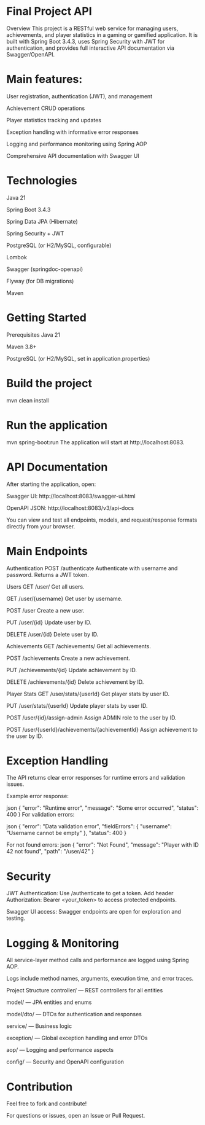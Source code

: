 # Final Project API

Overview
This project is a RESTful web service for managing users, achievements, and player statistics in a gaming or gamified application.
It is built with Spring Boot 3.4.3, uses Spring Security with JWT for authentication, and provides full interactive API documentation via Swagger/OpenAPI.

# Main features:

User registration, authentication (JWT), and management

Achievement CRUD operations

Player statistics tracking and updates

Exception handling with informative error responses

Logging and performance monitoring using Spring AOP

Comprehensive API documentation with Swagger UI

# Technologies

Java 21

Spring Boot 3.4.3

Spring Data JPA (Hibernate)

Spring Security + JWT

PostgreSQL (or H2/MySQL, configurable)

Lombok

Swagger (springdoc-openapi)

Flyway (for DB migrations)

Maven

# Getting Started
Prerequisites
Java 21

Maven 3.8+

PostgreSQL (or H2/MySQL, set in application.properties)

# Build the project
mvn clean install

# Run the application
mvn spring-boot:run
The application will start at http://localhost:8083.

# API Documentation
After starting the application, open:

Swagger UI: http://localhost:8083/swagger-ui.html

OpenAPI JSON: http://localhost:8083/v3/api-docs

You can view and test all endpoints, models, and request/response formats directly from your browser.

# Main Endpoints
Authentication
POST /authenticate
Authenticate with username and password. Returns a JWT token.

Users
GET /user/
Get all users.

GET /user/{username}
Get user by username.

POST /user
Create a new user.

PUT /user/{id}
Update user by ID.

DELETE /user/{id}
Delete user by ID.

Achievements
GET /achievements/
Get all achievements.

POST /achievements
Create a new achievement.

PUT /achievements/{id}
Update achievement by ID.

DELETE /achievements/{id}
Delete achievement by ID.

Player Stats
GET /user/stats/{userId}
Get player stats by user ID.

PUT /user/stats/{userId}
Update player stats by user ID.

POST /user/{id}/assign-admin
Assign ADMIN role to the user by ID.

POST /user/{userId}/achievements/{achievementId}
Assign achievement to the user by ID.


# Exception Handling
The API returns clear error responses for runtime errors and validation issues.

Example error response:

json
{
  "error": "Runtime error",
  "message": "Some error occurred",
  "status": 400
}
For validation errors:

json
{
  "error": "Data validation error",
  "fieldErrors": {
    "username": "Username cannot be empty"
  },
  "status": 400
}

For not found errors:
json
{
"error": "Not Found",
"message": "Player with ID 42 not found",
"path": "/user/42"
}

# Security
JWT Authentication:
Use /authenticate to get a token.
Add header Authorization: Bearer <your_token> to access protected endpoints.

Swagger UI access:
Swagger endpoints are open for exploration and testing.

# Logging & Monitoring
All service-layer method calls and performance are logged using Spring AOP.

Logs include method names, arguments, execution time, and error traces.

Project Structure
controller/ — REST controllers for all entities

model/ — JPA entities and enums

model/dto/ — DTOs for authentication and responses

service/ — Business logic

exception/ — Global exception handling and error DTOs

aop/ — Logging and performance aspects

config/ — Security and OpenAPI configuration

# Contribution
Feel free to fork and contribute!

For questions or issues, open an Issue or Pull Request.
